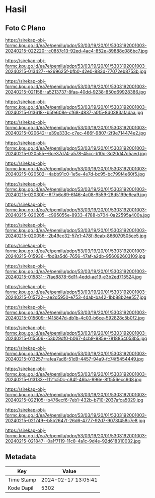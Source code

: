 # Hasil

## Foto C Plano

https://sirekap-obj-formc.kpu.go.id/ea7e/pemilu/pdpr/53/03/19/20/01/5303192001003-20240215-022220--c0857c13-92ed-4ac4-852e-89888c086bc7.jpg

https://sirekap-obj-formc.kpu.go.id/ea7e/pemilu/pdpr/53/03/19/20/01/5303192001003-20240215-013427--e269625f-bfb0-42e0-883d-77072eb8753b.jpg

https://sirekap-obj-formc.kpu.go.id/ea7e/pemilu/pdpr/53/03/19/20/01/5303192001003-20240215-021158--a5213737-8faa-40dd-9238-850d69928386.jpg

https://sirekap-obj-formc.kpu.go.id/ea7e/pemilu/pdpr/53/03/19/20/01/5303192001003-20240215-013618--b5fe608e-cf68-4837-a0f5-8d0383afadaa.jpg

https://sirekap-obj-formc.kpu.go.id/ea7e/pemilu/pdpr/53/03/19/20/01/5303192001003-20240215-020642--e39e333c-c7ec-466f-9807-2f9e714474e2.jpg

https://sirekap-obj-formc.kpu.go.id/ea7e/pemilu/pdpr/53/03/19/20/01/5303192001003-20240215-020555--6ce37d74-a578-45cc-b10c-3d20d47d5aed.jpg

https://sirekap-obj-formc.kpu.go.id/ea7e/pemilu/pdpr/53/03/19/20/01/5303192001003-20240215-020502--4abb91c0-1e5e-4e7d-bc95-bc799f4e60f5.jpg

https://sirekap-obj-formc.kpu.go.id/ea7e/pemilu/pdpr/53/03/19/20/01/5303192001003-20240215-020300--6f7b6c89-6f46-4c08-9559-28d5199e6ea9.jpg

https://sirekap-obj-formc.kpu.go.id/ea7e/pemilu/pdpr/53/03/19/20/01/5303192001003-20240215-020205--c995055e-8933-4788-b704-0a22595a400a.jpg

https://sirekap-obj-formc.kpu.go.id/ea7e/pemilu/pdpr/53/03/19/20/01/5303192001003-20240215-020056--2b49cc32-57e1-478f-8eab-866070505ce5.jpg

https://sirekap-obj-formc.kpu.go.id/ea7e/pemilu/pdpr/53/03/19/20/01/5303192001003-20240215-015936--fbd8a5d6-7656-47af-a2db-956092603109.jpg

https://sirekap-obj-formc.kpu.go.id/ea7e/pemilu/pdpr/53/03/19/20/01/5303192001003-20240215-015831--7fae8878-6d1f-4edd-ae19-e3b2ed715524.jpg

https://sirekap-obj-formc.kpu.go.id/ea7e/pemilu/pdpr/53/03/19/20/01/5303192001003-20240215-015722--ae2d5950-e753-4dab-ba42-1bb88b2ee557.jpg

https://sirekap-obj-formc.kpu.go.id/ea7e/pemilu/pdpr/53/03/19/20/01/5303192001003-20240215-015609--f415847d-db1b-4c03-b6ce-592828c5b0f2.jpg

https://sirekap-obj-formc.kpu.go.id/ea7e/pemilu/pdpr/53/03/19/20/01/5303192001003-20240215-015506--53b29df0-b067-4cb9-985e-7818854053b5.jpg

https://sirekap-obj-formc.kpu.go.id/ea7e/pemilu/pdpr/53/03/19/20/01/5303192001003-20240215-013257--afea7ad6-51d9-4457-94a9-fc74f5454449.jpg

https://sirekap-obj-formc.kpu.go.id/ea7e/pemilu/pdpr/53/03/19/20/01/5303192001003-20240215-013133--1121c50c-c84f-46ba-996e-8ff556ecc9d8.jpg

https://sirekap-obj-formc.kpu.go.id/ea7e/pemilu/pdpr/53/03/19/20/01/5303192001003-20240215-022105--b476ecf6-7eb1-432b-b710-2037afca5029.jpg

https://sirekap-obj-formc.kpu.go.id/ea7e/pemilu/pdpr/53/03/19/20/01/5303192001003-20240215-021749--b5b2647f-26d6-4777-92d7-9073f458c7e8.jpg

https://sirekap-obj-formc.kpu.go.id/ea7e/pemilu/pdpr/53/03/19/20/01/5303192001003-20240215-021847--0a1f7119-11c8-4a1c-9d4e-92d618310032.jpg


## Metadata

| Key        | Value               |
| ---------- | ------------------- |
| Time Stamp | 2024-02-17 13:05:41 |
| Kode Dapil | 5302                |



